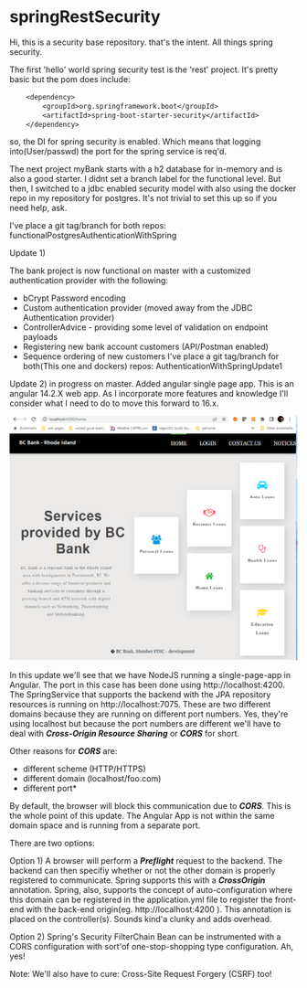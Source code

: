 # springRestSecurity

Hi, this is a security base repository. that's the intent. All things spring security. 

The first 'hello' world spring security test is the 'rest' project. It's pretty basic but the pom does include:

		<dependency>
			<groupId>org.springframework.boot</groupId>
			<artifactId>spring-boot-starter-security</artifactId>
		</dependency>

 so, the DI for spring security is enabled. Which means that logging into(User/passwd) the port for the spring service is req'd.

 
The next project myBank starts with a h2 database for in-memory and is also a good starter. I didnt set a branch
label for the functional level. But then, I switched to a jdbc enabled security model with also using the docker
repo in my repository for postgres. It's not trivial to set this up so if you need help, ask.

I've place a git tag/branch for both repos: functionalPostgresAuthenticationWithSpring

Update 1)

The bank project is now functional on master with a customized authentication provider with the following:

   - bCrypt Password encoding
   - Custom authentication provider (moved away from the JDBC Authentication provider)
   - ControllerAdvice - providing some level of validation on endpoint payloads
   - Registering new bank account customers (API/Postman enabled)
   - Sequence ordering of new customers
   I've place a git tag/branch for both(This one and dockers) repos: AuthenticationWithSpringUpdate1

Update 2) in progress on master. Added angular single page app. This is an angular 14.2.X web app. As I incorporate more
features and knowledge I'll consider what I need to do to move this forward to 16.x.

![Alt text](./bankAngularApp/angularBankApp.png?raw=true "BC Bank - fictitous bank")

In this update we'll see that we have NodeJS running a single-page-app in Angular. The port in this case has been done using http://localhost:4200. The SpringService that supports the backend with the JPA repository resources is running on http://localhost:7075. These are two different domains because they are running on different port numbers. Yes, they're using localhost but because the port numbers are different we'll have to deal with <i><b>Cross-Origin Resource Sharing</b></i> or <i><b>CORS</b></i> for short.

Other reasons for <i><b>CORS</b></i> are:
  - different scheme (HTTP/HTTPS)
  - different domain (localhost/foo.com)
  - different port*

By default, the browser will block this communication due to <i><b>CORS</b></i>. This is the whole point of this update. The Angular App is not within the same domain space and is running from a separate port.

There are two options:

Option 1)
A browser will perform a <i><b>Preflight</b></i> request to the backend. The backend can then specifiy whether or not the other domain is properly registered to communicate. Spring supports this with a <i><b>CrossOrigin</b></i> annotation. Spring, also, supports the concept of auto-configuration where this domain can be registered in the application.yml file to register the front-end with the back-end origin(eg. http://localhost:4200 ). This annotation is placed on the controller(s). Sounds kind'a clunky and adds overhead.

Option 2)
Spring's Security FilterChain Bean can be instrumented with a CORS configuration with sort'of one-stop-shopping type configuration. Ah, yes!
     
Note: We'll also have to cure: Cross-Site Request Forgery (CSRF) too!

